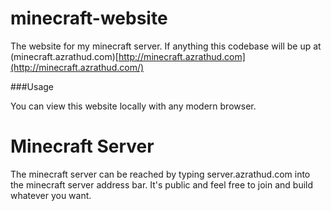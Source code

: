 minecraft-website
=================

The website for my minecraft server. If anything this codebase will be up at (minecraft.azrathud.com)[http://minecraft.azrathud.com](http://minecraft.azrathud.com/)

###Usage

You can view this website locally with any modern browser.


Minecraft Server
================

The minecraft server can be reached by typing server.azrathud.com into the minecraft server address bar. It's public and feel free to join and build whatever you want.
